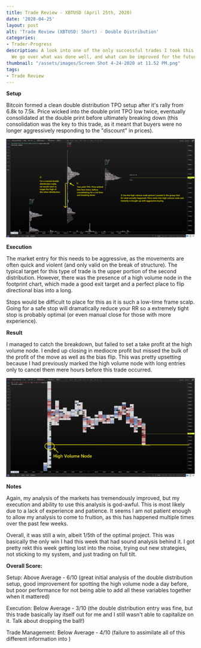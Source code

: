 ```yaml
---
title: Trade Review - XBTUSD (April 25th, 2020)
date: '2020-04-25'
layout: post
alt: 'Trade Review (XBTUSD: Short) - Double Distribution'
categories:
- Trader-Progress
description: A look into one of the only successful trades I took this week (unfortunately).
  We go over what was done well, and what can be improved for the future.
thumbnail: "/assets/images/Screen Shot 4-24-2020 at 11.52 PM.png"
tags:
- Trade Review
---
```


**Setup**

Bitcoin formed a clean double distribution TPO setup after it's rally from 6.8k to 7.5k. Price wicked into the double print TPO low twice, eventually consolidated at the double print before ultimately breaking down (this consolidation was the key to this trade, as it meant that buyers were no longer aggressively responding to the "discount" in prices).

<img src="/assets/images/Screen Shot 4-24-2020 at 11.46 PM.png" alt="Double Distribution Setup" style="max-width:100%;" />

**Execution**

The market entry for this needs to be aggressive, as the movements are often quick and violent (and only valid on the break of structure). The typical target for this type of trade is the upper portion of the second distribution. However, there was the presence of a high volume node in the footprint chart, which made a good exit target and a perfect place to flip directional bias into a long.

Stops would be difficult to place for this as it is such a low-time frame scalp. Going for a safe stop will dramatically reduce your RR so a extremely tight stop is probably optimal (or even manual close for those with more experience).

**Result**

I managed to catch the breakdown, but failed to set a take profit at the high volume node. I ended up closing in mediocre profit but missed the bulk of the profit of the move as well as the bias flip. This was pretty upsetting because I had previously marked the high volume node with long entries only to cancel them mere hours before this trade occurred.

<img src="/assets/images/Screen Shot 4-24-2020 at 10.24 PM.png" alt="Footprint High Volume Node" style="max-width:100%;" />

**Notes**

Again, my analysis of the markets has tremendously improved, but my execution and ability to use this analysis is god-awful. This is most likely due to a lack of experience and patience. It seems I am not patient enough to allow my analysis to come to fruition, as this has happened multiple times over the past few weeks.

Overall, it was still a win, albeit 1/5th of the optimal project. This was basically the only win I had this week that had sound analysis behind it. I got pretty rekt this week getting lost into the noise, trying out new strategies, not sticking to my system, and just trading on full tilt.


**Overall Score:**

Setup: Above Average - 6/10 (great initial analysis of the double distribution setup, good improvement for spotting the high volume node a day before, but poor performance for not being able to add all these variables together when it mattered)

Execution: Below Average - 3/10 (the double distribution entry was fine, but this trade basically lay itself out for me and I still wasn't able to capitalize on it. Talk about dropping the ball!)

Trade Management: Below Average - 4/10 (failure to assimilate all of this different information into )

